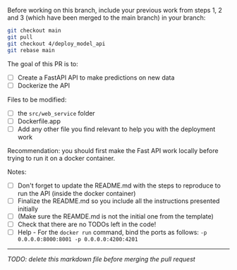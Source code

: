 Before working on this branch, include your previous work from steps 1, 2 and 3 (which have been merged to the main branch) in your branch:

```bash
git checkout main
git pull
git checkout 4/deploy_model_api
git rebase main
```

The goal of this PR is to:

- [ ] Create a FastAPI API to make predictions on new data
- [ ] Dockerize the API

Files to be modified: 
- [ ] the `src/web_service` folder
- [ ] Dockerfile.app
- [ ] Add any other file you find relevant to help you with the deployment work

Recommendation: you should first make the Fast API work locally before trying to run it on a docker container.

Notes:

- [ ] Don't forget to update the README.md with the steps to reproduce to run the API (inside the docker container)
- [ ] Finalize the README.md so you include all the instructions presented initially
- [ ] (Make sure the REAMDE.md is not the initial one from the template)
- [ ] Check that there are no TODOs left in the code!
- [ ] Help - For the `docker run` command, bind the ports as follows: `-p 0.0.0.0:8000:8001 -p 0.0.0.0:4200:4201`

___

*TODO: delete this markdown file before merging the pull request*
